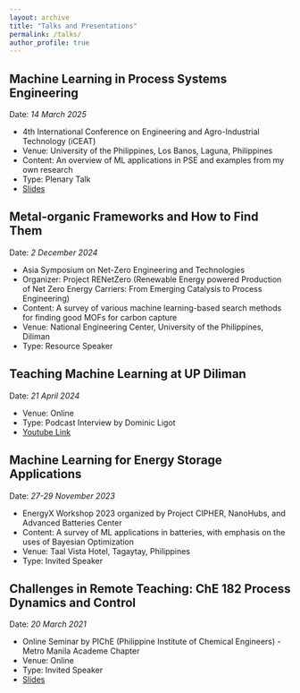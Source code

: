 ```yaml
---
layout: archive
title: "Talks and Presentations"
permalink: /talks/
author_profile: true
---
```


## Machine Learning in Process Systems Engineering
Date: *14 March 2025*
* 4th International Conference on Engineering and Agro-Industrial Technology (iCEAT)
* Venue: University of the Philippines, Los Banos, Laguna, Philippines
* Content: An overview of ML applications in PSE and examples from my own research
* Type: Plenary Talk
* [Slides](https://www.dropbox.com/scl/fi/ieb1v5l8txvt9awpod0is/AI-ML-in-PSEL-iCEAT-Plenary-Talk.pdf?rlkey=lk6pzlleiu75d0qpb1mox7yej&st=7zsmb100&dl=0)

## Metal-organic Frameworks and How to Find Them
Date: *2 December 2024*
* Asia Symposium on Net-Zero Engineering and Technologies
* Organizer: Project RENetZero (Renewable Energy powered Production of Net Zero Energy Carriers: From Emerging Catalysis to Process Engineering)
* Content: A survey of various machine learning-based search methods for finding good MOFs for carbon capture
* Venue: National Engineering Center, University of the Philippines, Diliman
* Type: Resource Speaker

## Teaching Machine Learning at UP Diliman
Date: *21 April 2024*
* Venue: Online
* Type: Podcast Interview by Dominic Ligot
* [Youtube Link](https://www.youtube.com/watch?v=MUkCjczgRvc)

## Machine Learning for Energy Storage Applications
Date: *27-29 November 2023*
* EnergyX Workshop 2023 organized by Project CIPHER, NanoHubs, and Advanced Batteries Center
* Content: A survey of ML applications in batteries, with emphasis on the uses of Bayesian Optimization
* Venue: Taal Vista Hotel, Tagaytay, Philippines
* Type: Invited Speaker

## Challenges in Remote Teaching: ChE 182 Process Dynamics and Control
Date: *20 March 2021*
* Online Seminar by PIChE (Philippine Institute of Chemical Engineers) - Metro Manila Academe Chapter
* Venue: Online
* Type: Invited Speaker
* [Slides](https://www.dropbox.com/scl/fi/3yxvz2vyz33nkhda2huh9/Course-Pack-Demo-PIChE-MMAC.pdf?rlkey=0ril55cwcc2907k0wuaens5zc&st=a9yehldu&dl=0)
